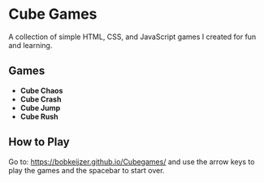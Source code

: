 # Cube Games

A collection of simple HTML, CSS, and JavaScript games I created for fun and learning.

## Games
- **Cube Chaos**
- **Cube Crash**
- **Cube Jump**
- **Cube Rush**

## How to Play
Go to: https://bobkeijzer.github.io/Cubegames/ and use the arrow keys to play the games and the spacebar to start over.